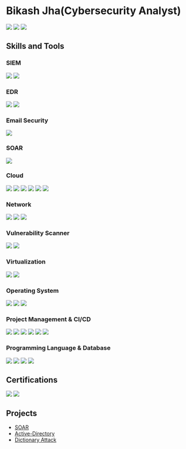 # Bikash Jha(Cybersecurity Analyst)
<a href="https://linkedin.com/in/bikashjhatech/"><img src="https://img.shields.io/badge/-LinkedIn-0072b1?&style=for-the-badge&logo=linkedin&logoColor=white" /></a>
<a href="https://medium.com/@bikashjhatech"><img src="https://img.shields.io/badge/-Medium-12100E?&style=for-the-badge&logo=medium&logoColor=white" /></a>
<a href="https://x.com/sec_cyber">
  <img src="https://img.shields.io/badge/-000000?style=for-the-badge&logo=x&logoColor=white" />
</a>

## Skills and Tools

### SIEM
<div>
  <img src="https://img.shields.io/badge/-Splunk-FD746C?style=for-the-badge&logo=Splunk&logoColor=white" />

  <img src="https://img.shields.io/badge/-QRadar-1A1A1A?&style=for-the-badge&logo=IBM&logoColor=white" />
</div>

### EDR
<div>
  <img src="https://img.shields.io/badge/-CrowdStrike-FC6047?&style=for-the-badge&logo=CrowdStrike&logoColor=white" />
  <img src="https://img.shields.io/badge/-SentinelOne-8E2DE2?style=for-the-badge&logo=SentinelOne&logoColor=white" />

</div>

### Email Security
<div>
  <img src="https://img.shields.io/badge/-Proofpoint-000000?style=for-the-badge&logo=Proofpoint&logoColor=white" />
</div>

### SOAR
<div>
  <img src="https://img.shields.io/badge/-Tines-6a0dad?style=for-the-badge&logo=Tines&logoColor=white" />
</div>

### Cloud
<div>
  <img src="https://img.shields.io/badge/-Azure-0078D4?&style=for-the-badge&logo=Microsoft-Azure&logoColor=white" />

  <img src="https://img.shields.io/badge/-AWS-232F3E?&style=for-the-badge&logo=Amazon-AWS&logoColor=white" />

 <img src="https://img.shields.io/badge/-Docker-2496ED?&style=for-the-badge&logo=Docker&logoColor=white" />

  <img src="https://img.shields.io/badge/-Kubernetes-326CE5?&style=for-the-badge&logo=kubernetes&logoColor=white" />

  <img src="https://img.shields.io/badge/-Ansible-EE0000?&style=for-the-badge&logo=Ansible&logoColor=white" />

  <img src="https://img.shields.io/badge/-Terraform-7F5AB6?&style=for-the-badge&logo=Terraform&logoColor=white" />

</div>

### Network
<div>
  <img src="https://img.shields.io/badge/-Wireshark-1679A7?&style=for-the-badge&logo=Wireshark&logoColor=white" />
  <img src="https://img.shields.io/badge/-FortiGate-EE3124?style=for-the-badge&logo=Fortinet&logoColor=white" />
  <img src="https://img.shields.io/badge/-Nmap-000000?style=for-the-badge&logo=Nmap&logoColor=white" />

</div>

### Vulnerability Scanner
<div>
  <img src="https://img.shields.io/badge/-Tenable-00605E?style=for-the-badge&logo=Tenable&logoColor=white" />
  <img src="https://img.shields.io/badge/-Acunetix-000000?style=for-the-badge&logo=Acunetix&logoColor=white" />
</div>

### Virtualization
<div>
  <img src="https://img.shields.io/badge/-VirtualBox-183A61?style=for-the-badge&logo=VirtualBox&logoColor=white" />
  <img src="https://img.shields.io/badge/-Kali_Linux-557C94?style=for-the-badge&logo=Kali-Linux&logoColor=white" />
</div>

### Operating System
<div>
  <img src="https://img.shields.io/badge/-Windows-0078D4?&style=for-the-badge&logo=Windows&logoColor=white" />
  <img src="https://img.shields.io/badge/-Mac-000000?&style=for-the-badge&logo=Apple&logoColor=white" />
  <img src="https://img.shields.io/badge/-Linux-FCC624?&style=for-the-badge&logo=Linux&logoColor=white" />

</div>

### Project Management & CI/CD
 <div>
  <img src="https://img.shields.io/badge/-Jira-0052CC?&style=for-the-badge&logo=Jira&logoColor=white" />
  <img src="https://img.shields.io/badge/-TheHive-DA5F0E?&style=for-the-badge&logo=TheHive&logoColor=white" />
  <img src="https://img.shields.io/badge/-Rally-6B8E23?&style=for-the-badge&logo=Rally&logoColor=white" />
  <img src="https://img.shields.io/badge/-GitHub-181717?&style=for-the-badge&logo=GitHub&logoColor=white" />
  <img src="https://img.shields.io/badge/-GitLab-FCA121?&style=for-the-badge&logo=GitLab&logoColor=white" />
  <img src="https://img.shields.io/badge/-Jenkins-D24939?&style=for-the-badge&logo=Jenkins&logoColor=white" />
 </div>


### Programming Language & Database
<div>
  <img src="https://img.shields.io/badge/-Python-3776AB?style=for-the-badge&logo=Python&logoColor=white" />
  <img src="https://img.shields.io/badge/-JavaScript-F7DF1E?style=for-the-badge&logo=JavaScript&logoColor=black" />
  <img src="https://img.shields.io/badge/-PowerShell-5391FE?style=for-the-badge&logo=PowerShell&logoColor=white" />
  <img src="https://img.shields.io/badge/-MySQL-4479A1?style=for-the-badge&logo=MySQL&logoColor=white" />


</div>


## Certifications
<div>
  <a href="https://www.credly.com/badges/9daffa29-503b-4c27-8b45-8720b5c9afd8"><img src="https://img.shields.io/badge/-Security%2B-FF0000?&style=for-the-badge&logo=CompTIA&logoColor=white" /><a/>
  <a href="https://www.credly.com/badges/5ea01cc5-05ee-488c-a740-5a7a427cda4e"><img src="https://img.shields.io/badge/-ISC2%20Certified%20in%20Cybersecurity%20(CC)-00AA00?style=for-the-badge&logo=ISC2&logoColor=white&labelColor=white" /><a/>
</div>

## Projects

  - <a href="https://github.com/bikashjhatech/SOAR/">SOAR </a>
  - <a href="https://github.com/bikashjhatech/Active-Directory/tree/main">Active-Directory </a>
  - <a href="https://github.com/bikashjhatech/dictionary-attack/tree/master/">Dictionary Attack </a>
  
